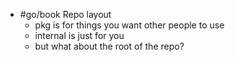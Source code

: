 - #go/book Repo layout
	- pkg is for things you want other people to use
	- internal is just for you
	- but what about the root of the repo?